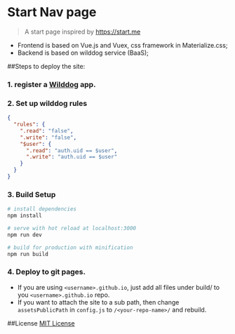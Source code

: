 # Start Nav page

> A start page inspired by https://start.me

- Frontend is based on Vue.js and Vuex, css framework in Materialize.css;
- Backend is based on wilddog service (BaaS);

##Steps to deploy the site:

### 1. register a [Wilddog](https://www.wilddog.com/) app.

### 2. Set up wilddog rules

```json
{
  "rules": {
    ".read": "false",
    ".write": "false",
    "$user": {
      ".read": "auth.uid == $user",
      ".write": "auth.uid == $user"
    }
  }
}
```


### 3. Build Setup

``` bash
# install dependencies
npm install

# serve with hot reload at localhost:3000
npm run dev

# build for production with minification
npm run build
```

### 4. Deploy to git pages.

- If you are using `<username>.github.io`, just add all files under build/ to you `<username>.github.io` repo.
- If you want to attach the site to a sub path, then change `assetsPublicPath` in `config.js` to `/<your-repo-name>/` and rebuild.

##License
[MIT License](https://raw.githubusercontent.com/lxzxl/bookmarks/develop/LICENSE)


